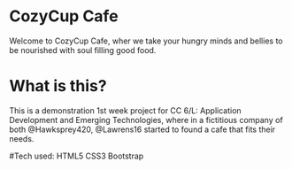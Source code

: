 # CozyCup Cafe
Welcome to CozyCup Cafe, wher we take your hungry minds and bellies to be nourished with soul filling good food.

# What is this?
This is a demonstration 1st week project for CC 6/L: Application Development and Emerging Technologies, where in a fictitious company of both @Hawksprey420, @Lawrens16 started to found a cafe that fits their needs.

#Tech used:
HTML5
CSS3
Bootstrap